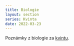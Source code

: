 ```yaml
---
title: Biologie
layout: section
series: Kvinta
date: 2022-03-23
---
```


Poznámky z biologie za [kvintu](/notes/kvinta).